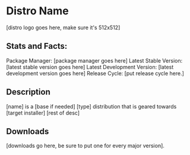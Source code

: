 # Distro Name

\[distro logo goes here, make sure it's 512x512\]

## Stats and Facts:
Package Manager: \[package manager goes here\]
Latest Stable Version: \[latest stable version goes here\]
Latest Development Version: \[latest development version goes here\]
Release Cycle: \[put release cycle here.\]

## Description
\[name\] is a \[base if needed\] \[type\] distribution that is geared towards \[target installer\] \[rest of desc\]

## Downloads

\[downloads go here, be sure to put one for every major version\].
